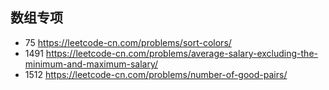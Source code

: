 ## 数组专项
+ 75 https://leetcode-cn.com/problems/sort-colors/
+ 1491 https://leetcode-cn.com/problems/average-salary-excluding-the-minimum-and-maximum-salary/
+ 1512 https://leetcode-cn.com/problems/number-of-good-pairs/